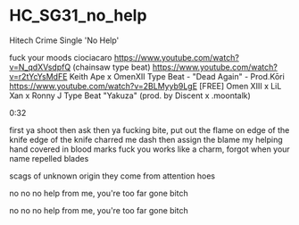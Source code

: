# HC_SG31_no_help
Hitech Crime Single 'No Help'

fuck your moods ciociacaro
https://www.youtube.com/watch?v=N_qdXVsdpfQ (chainsaw type beat)
https://www.youtube.com/watch?v=r2tYcYsMdFE Keith Ape x OmenXII Type Beat - "Dead Again" - Prod.Kōri
https://www.youtube.com/watch?v=2BLMyyb9LgE [FREE] Omen XIII x LiL Xan x Ronny J Type Beat "Yakuza" (prod. by Discent x .moontalk)

0:32

first ya shoot then ask
then ya fucking bite, put out the flame on edge of the knife
edge of the knife charred me
dash then assign the blame
my helping hand covered in blood marks
fuck you works like a charm, 
forgot when your name repelled blades

scags of unknown origin
they come from attention hoes

no no no help
from me, you're too far gone bitch

no no no help
from me, you're too far gone bitch

